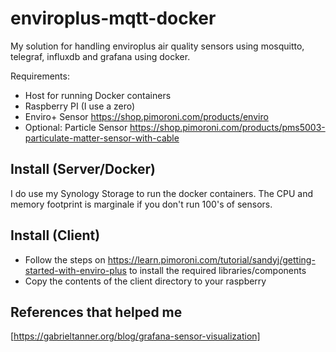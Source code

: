 # enviroplus-mqtt-docker
My solution for handling enviroplus air quality sensors using mosquitto, telegraf, influxdb and grafana using docker.

Requirements:
- Host for running Docker containers
- Raspberry PI (I use a zero)
- Enviro+ Sensor https://shop.pimoroni.com/products/enviro
- Optional: Particle Sensor https://shop.pimoroni.com/products/pms5003-particulate-matter-sensor-with-cable

## Install (Server/Docker)
I do use my Synology Storage to run the docker containers. The CPU and memory footprint is marginale if you don't run 100's of sensors.

## Install (Client)
- Follow the steps on https://learn.pimoroni.com/tutorial/sandyj/getting-started-with-enviro-plus to install the required libraries/components
- Copy the contents of the client directory to your raspberry




## References that helped me 
[https://gabrieltanner.org/blog/grafana-sensor-visualization]
